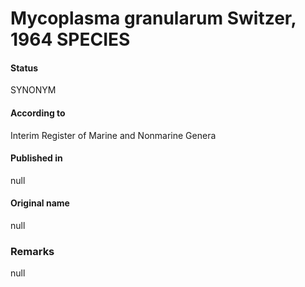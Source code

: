 # Mycoplasma granularum Switzer, 1964 SPECIES

#### Status
SYNONYM

#### According to
Interim Register of Marine and Nonmarine Genera

#### Published in
null

#### Original name
null

### Remarks
null